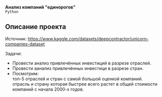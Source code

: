 **Анализ компаний "единорогов"**   
`Python`  

## Описание проекта 
Источник: https://www.kaggle.com/datasets/deepcontractor/unicorn-companies-dataset   
   
Задачи:   
* Провести анализ привлечённых инвестиций в разрезе отраслей.   
* Провести аанализ привлечённых инвестици в разрезе стран.   
* Посмотрим:  
топ-5 отраслей и стран с самой большой оценкой компаний.   
отрасль и страну которая быстрее всего растет в общей стоимости компаний с начала 2000-х годов.   
